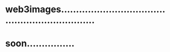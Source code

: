 # web3images.................................................................
# soon................
